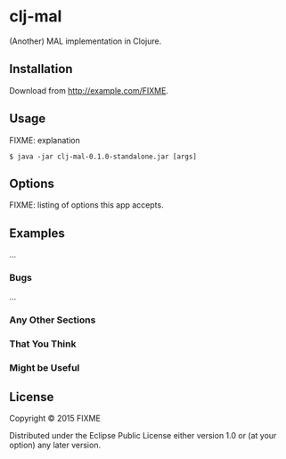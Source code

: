 # clj-mal

(Another) MAL implementation in Clojure.

## Installation

Download from http://example.com/FIXME.

## Usage

FIXME: explanation

    $ java -jar clj-mal-0.1.0-standalone.jar [args]

## Options

FIXME: listing of options this app accepts.

## Examples

...

### Bugs

...

### Any Other Sections
### That You Think
### Might be Useful

## License

Copyright © 2015 FIXME

Distributed under the Eclipse Public License either version 1.0 or (at
your option) any later version.
